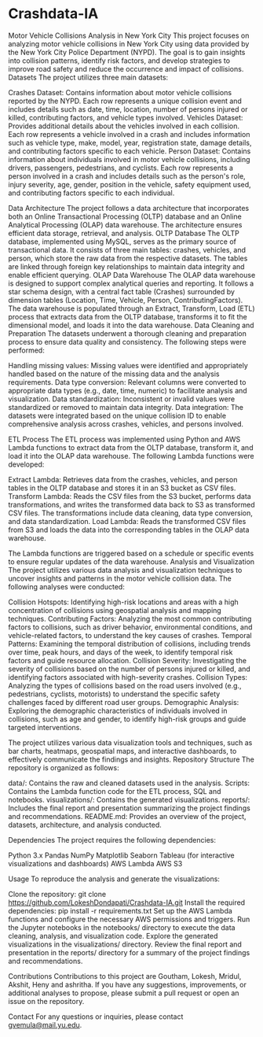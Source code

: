 # Crashdata-IA

Motor Vehicle Collisions Analysis in New York City
This project focuses on analyzing motor vehicle collisions in New York City using data provided by the New York City Police Department (NYPD). The goal is to gain insights into collision patterns, identify risk factors, and develop strategies to improve road safety and reduce the occurrence and impact of collisions.
Datasets
The project utilizes three main datasets:

Crashes Dataset: Contains information about motor vehicle collisions reported by the NYPD. Each row represents a unique collision event and includes details such as date, time, location, number of persons injured or killed, contributing factors, and vehicle types involved.
Vehicles Dataset: Provides additional details about the vehicles involved in each collision. Each row represents a vehicle involved in a crash and includes information such as vehicle type, make, model, year, registration state, damage details, and contributing factors specific to each vehicle.
Person Dataset: Contains information about individuals involved in motor vehicle collisions, including drivers, passengers, pedestrians, and cyclists. Each row represents a person involved in a crash and includes details such as the person's role, injury severity, age, gender, position in the vehicle, safety equipment used, and contributing factors specific to each individual.

Data Architecture
The project follows a data architecture that incorporates both an Online Transactional Processing (OLTP) database and an Online Analytical Processing (OLAP) data warehouse. The architecture ensures efficient data storage, retrieval, and analysis.
OLTP Database
The OLTP database, implemented using MySQL, serves as the primary source of transactional data. It consists of three main tables: crashes, vehicles, and person, which store the raw data from the respective datasets. The tables are linked through foreign key relationships to maintain data integrity and enable efficient querying.
OLAP Data Warehouse
The OLAP data warehouse is designed to support complex analytical queries and reporting. It follows a star schema design, with a central fact table (Crashes) surrounded by dimension tables (Location, Time, Vehicle, Person, ContributingFactors). The data warehouse is populated through an Extract, Transform, Load (ETL) process that extracts data from the OLTP database, transforms it to fit the dimensional model, and loads it into the data warehouse.
Data Cleaning and Preparation
The datasets underwent a thorough cleaning and preparation process to ensure data quality and consistency. The following steps were performed:

Handling missing values: Missing values were identified and appropriately handled based on the nature of the missing data and the analysis requirements.
Data type conversion: Relevant columns were converted to appropriate data types (e.g., date, time, numeric) to facilitate analysis and visualization.
Data standardization: Inconsistent or invalid values were standardized or removed to maintain data integrity.
Data integration: The datasets were integrated based on the unique collision ID to enable comprehensive analysis across crashes, vehicles, and persons involved.

ETL Process
The ETL process was implemented using Python and AWS Lambda functions to extract data from the OLTP database, transform it, and load it into the OLAP data warehouse. The following Lambda functions were developed:

Extract Lambda: Retrieves data from the crashes, vehicles, and person tables in the OLTP database and stores it in an S3 bucket as CSV files.
Transform Lambda: Reads the CSV files from the S3 bucket, performs data transformations, and writes the transformed data back to S3 as transformed CSV files. The transformations include data cleaning, data type conversion, and data standardization.
Load Lambda: Reads the transformed CSV files from S3 and loads the data into the corresponding tables in the OLAP data warehouse.

The Lambda functions are triggered based on a schedule or specific events to ensure regular updates of the data warehouse.
Analysis and Visualization
The project utilizes various data analysis and visualization techniques to uncover insights and patterns in the motor vehicle collision data. The following analyses were conducted:

Collision Hotspots: Identifying high-risk locations and areas with a high concentration of collisions using geospatial analysis and mapping techniques.
Contributing Factors: Analyzing the most common contributing factors to collisions, such as driver behavior, environmental conditions, and vehicle-related factors, to understand the key causes of crashes.
Temporal Patterns: Examining the temporal distribution of collisions, including trends over time, peak hours, and days of the week, to identify temporal risk factors and guide resource allocation.
Collision Severity: Investigating the severity of collisions based on the number of persons injured or killed, and identifying factors associated with high-severity crashes.
Collision Types: Analyzing the types of collisions based on the road users involved (e.g., pedestrians, cyclists, motorists) to understand the specific safety challenges faced by different road user groups.
Demographic Analysis: Exploring the demographic characteristics of individuals involved in collisions, such as age and gender, to identify high-risk groups and guide targeted interventions.

The project utilizes various data visualization tools and techniques, such as bar charts, heatmaps, geospatial maps, and interactive dashboards, to effectively communicate the findings and insights.
Repository Structure
The repository is organized as follows:

data/: Contains the raw and cleaned datasets used in the analysis.
Scripts: Contains the Lambda function code for the ETL process, SQL and notebooks.
visualizations/: Contains the generated visualizations.
reports/: Includes the final report and presentation summarizing the project findings and recommendations.
README.md: Provides an overview of the project, datasets, architecture, and analysis conducted.

Dependencies
The project requires the following dependencies:

Python 3.x
Pandas
NumPy
Matplotlib
Seaborn
Tableau (for interactive visualizations and dashboards)
AWS Lambda
AWS S3

Usage
To reproduce the analysis and generate the visualizations:

Clone the repository: git clone https://github.com/LokeshDondapati/Crashdata-IA.git
Install the required dependencies: pip install -r requirements.txt
Set up the AWS Lambda functions and configure the necessary AWS permissions and triggers.
Run the Jupyter notebooks in the notebooks/ directory to execute the data cleaning, analysis, and visualization code.
Explore the generated visualizations in the visualizations/ directory.
Review the final report and presentation in the reports/ directory for a summary of the project findings and recommendations.

Contributions
Contributions to this project are Goutham, Lokesh, Mridul, Akshit, Heny and ashritha. If you have any suggestions, improvements, or additional analyses to propose, please submit a pull request or open an issue on the repository.

Contact
For any questions or inquiries, please contact gvemula@mail.yu.edu.
